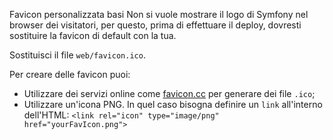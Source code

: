 Favicon personalizzata
basi
Non si vuole mostrare il logo di Symfony nel browser dei visitatori, per questo, prima di effettuare il deploy, dovresti sostituire la favicon di default con la tua.

Sostituisci il file `web/favicon.ico`.

Per creare delle favicon puoi:

* Utilizzare dei servizi online come [favicon.cc](http://www.favicon.cc) per generare dei file `.ico`;
* Utilizzare un'icona PNG. In quel caso bisogna definire un `link` all'interno dell'HTML: `<link rel="icon" type="image/png" href="yourFavIcon.png">`
